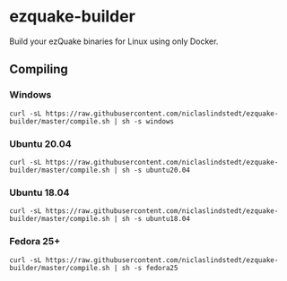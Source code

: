 # ezquake-builder

Build your ezQuake binaries for Linux using only Docker.

## Compiling

### Windows

```
curl -sL https://raw.githubusercontent.com/niclaslindstedt/ezquake-builder/master/compile.sh | sh -s windows
```

### Ubuntu 20.04

```
curl -sL https://raw.githubusercontent.com/niclaslindstedt/ezquake-builder/master/compile.sh | sh -s ubuntu20.04
```

### Ubuntu 18.04

```
curl -sL https://raw.githubusercontent.com/niclaslindstedt/ezquake-builder/master/compile.sh | sh -s ubuntu18.04
```

### Fedora 25+

```
curl -sL https://raw.githubusercontent.com/niclaslindstedt/ezquake-builder/master/compile.sh | sh -s fedora25
```
